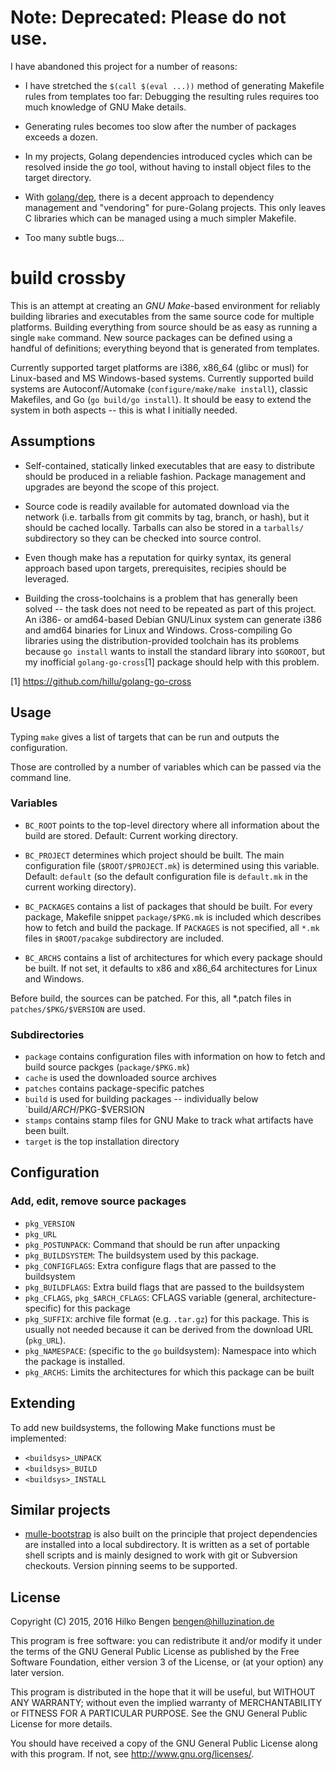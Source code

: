 Note: Deprecated: Please do not use.
====================================

I have abandoned this project for a number of reasons:

- I have stretched the `$(call $(eval ...))` method of generating
  Makefile rules from templates too far: Debugging the resulting rules
  requires too much knowledge of GNU Make details.

- Generating rules becomes too slow after the number of packages
  exceeds a dozen.

- In my projects, Golang dependencies introduced cycles which can be
  resolved inside the _go_ tool, without having to install object
  files to the target directory.

- With [golang/dep](https://github.com/golang/dep), there is a decent
  approach to dependency management and "vendoring" for pure-Golang
  projects. This only leaves C libraries which can be managed using a
  much simpler Makefile.

- Too many subtle bugs...

build crossby
=============

This is an attempt at creating an _GNU Make_-based environment for
reliably building libraries and executables from the same source code
for multiple platforms. Building everything from source should be as
easy as running a single `make` command. New source packages can be
defined using a handful of definitions; everything beyond that is
generated from templates.

Currently supported target platforms are i386, x86_64 (glibc or musl)
for Linux-based and MS Windows-based systems. Currently supported
build systems are Autoconf/Automake (`configure/make/make install`),
classic Makefiles, and Go (`go build/go install`). It should be easy
to extend the system in both aspects -- this is what I initially
needed.

Assumptions
-----------

- Self-contained, statically linked executables that are easy to
  distribute should be produced in a reliable fashion. Package
  management and upgrades are beyond the scope of this project.

- Source code is readily available for automated download via the
  network (i.e. tarballs from git commits by tag, branch, or hash),
  but it should be cached locally. Tarballs can also be stored in a
  `tarballs/` subdirectory so they can be checked into source control.

- Even though make has a reputation for quirky syntax, its general
  approach based upon targets, prerequisites, recipies should be
  leveraged.

- Building the cross-toolchains is a problem that has generally been
  solved -- the task does not need to be repeated as part of this
  project. An i386- or amd64-based Debian GNU/Linux system can
  generate i386 and amd64 binaries for Linux and Windows.
  Cross-compiling Go libraries using the distribution-provided
  toolchain has its problems because `go install` wants to install the
  standard library into `$GOROOT`, but my inofficial
  `golang-go-cross`[1] package should help with this problem.

[1] https://github.com/hillu/golang-go-cross

Usage
-----

Typing `make` gives a list of targets that can be run and outputs the
configuration.

Those are controlled by a number of variables which can be passed via
the command line.

### Variables

- `BC_ROOT` points to the top-level directory where all
information about the build are stored. Default: Current working
directory.

- `BC_PROJECT` determines which project should be built. The main
configuration file (`$ROOT/$PROJECT.mk`) is determined using this
variable. Default: `default` (so the default configuration file is
`default.mk` in the current working directory).

- `BC_PACKAGES` contains a list of packages that should be built. For
every package, Makefile snippet `package/$PKG.mk` is included which
describes how to fetch and build the package. If `PACKAGES` is not
specified, all `*.mk` files in `$ROOT/pacakge` subdirectory are
included.

- `BC_ARCHS` contains a list of architectures for which every
package should be built. If not set, it defaults to x86 and x86_64
architectures for Linux and Windows.

Before build, the sources can be patched. For this, all *.patch files
in `patches/$PKG/$VERSION` are used.

### Subdirectories

- `package` contains configuration files with information on how to
  fetch and build source packges (`package/$PKG.mk`)
- `cache` is used the downloaded source archives
- `patches` contains package-specific patches
- `build` is used for building packages -- individually below
  `build/$ARCH/$PKG-$VERSION
- `stamps` contains stamp files for GNU Make to track what artifacts
  have been built.
- `target` is the top installation directory

Configuration
-------------

### Add, edit, remove source packages

- `pkg_VERSION`
- `pkg_URL`
- `pkg_POSTUNPACK`: Command that should be run after unpacking
- `pkg_BUILDSYSTEM`: The buildsystem used by this package.
- `pkg_CONFIGFLAGS`: Extra configure flags that are passed to the
  buildsystem
- `pkg_BUILDFLAGS`: Extra build flags that are passed to the buildsystem
- `pkg_CFLAGS`, `pkg_$ARCH_CFLAGS`: CFLAGS variable (general,
  architecture-specific) for this package
- `pkg_SUFFIX`: archive file format (e.g. `.tar.gz`) for this package.
  This is usually not needed because it can be derived from the
  download URL (`pkg_URL`).
- `pkg_NAMESPACE`: (specific to the `go` buildsystem): Namespace into
  which the package is installed.
- `pkg_ARCHS`: Limits the architectures for which this package can be built

Extending
---------

To add new buildsystems, the following Make functions must be
implemented:

- `<buildsys>_UNPACK`
- `<buildsys>_BUILD`
- `<buildsys>_INSTALL`

Similar projects
----------------

- [mulle-bootstrap](http://www.mulle-kybernetik.com/software/git/mulle-bootstrap/)
  is also built on the principle that project dependencies are
  installed into a local subdirectory. It is written as a set of
  portable shell scripts and is mainly designed to work with git or
  Subversion checkouts. Version pinning seems to be supported.

License
-------

Copyright (C) 2015, 2016  Hilko Bengen <bengen@hilluzination.de>

This program is free software: you can redistribute it and/or modify
it under the terms of the GNU General Public License as published by
the Free Software Foundation, either version 3 of the License, or
(at your option) any later version.

This program is distributed in the hope that it will be useful,
but WITHOUT ANY WARRANTY; without even the implied warranty of
MERCHANTABILITY or FITNESS FOR A PARTICULAR PURPOSE.  See the
GNU General Public License for more details.

You should have received a copy of the GNU General Public License
along with this program.  If not, see <http://www.gnu.org/licenses/>.

